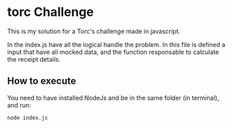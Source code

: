 # torc Challenge
This is my solution for a Torc's challenge made in javascript.

In the index.js have all the logical handle the problem. In this file is defined a input that have all mocked data, and
the function responsable to calculate the receipt details.

## How to execute
You need to have installed NodeJs and be in the same folder (in terminal), and run: 

```
node index.js
```


